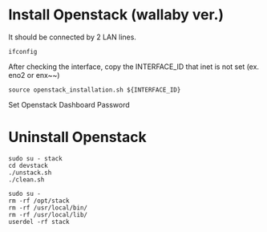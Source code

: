 # Install Openstack (wallaby ver.)

It should be connected by 2 LAN lines.
```
ifconfig
```

After checking the interface, copy the INTERFACE_ID that inet is not set (ex. eno2 or enx~~)
```
source openstack_installation.sh ${INTERFACE_ID}
```

Set Openstack Dashboard Password



# Uninstall Openstack
```
sudo su - stack
cd devstack
./unstack.sh
./clean.sh
```

```
sudo su -
rm -rf /opt/stack
rm -rf /usr/local/bin/
rm -rf /usr/local/lib/
userdel -rf stack
```
